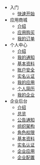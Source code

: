 * 入门
  * [快速开始](src/docs/quickstart.md)
* 应用商城
  * [介绍](src/apps/apps.md)
  * [应用购买](src/apps/buy.md)
  * [我的订单](src/apps/bill.md)
* 个人中心
  * [介绍](src/user/user.md)
  * [我的通知](src/user/notice.md)
  * [基本资料](src/user/basic.md)
  * [账户安全](src/user/safety.md)
  * [实名认证](src/user/verified.md)
  * [我的应用](src/user/apply.md)
  * [个人简历](src/user/resume.md)
  * [我的企业](src/user/company.md)
* 企业后台
  * [介绍](src/company/company.md)
  * [总览](src/company/index.md)
  * [公告通知](src/company/notice.md)
  * [组织架构](src/company/group.md)
  * [角色权限](src/company/safety.md)
  * [基本资料](src/company/basic.md)
  * [实名认证](src/company/verified.md)
  * [企业应用](src/company/apply.md)
  * [企业配置](src/company/config.md)